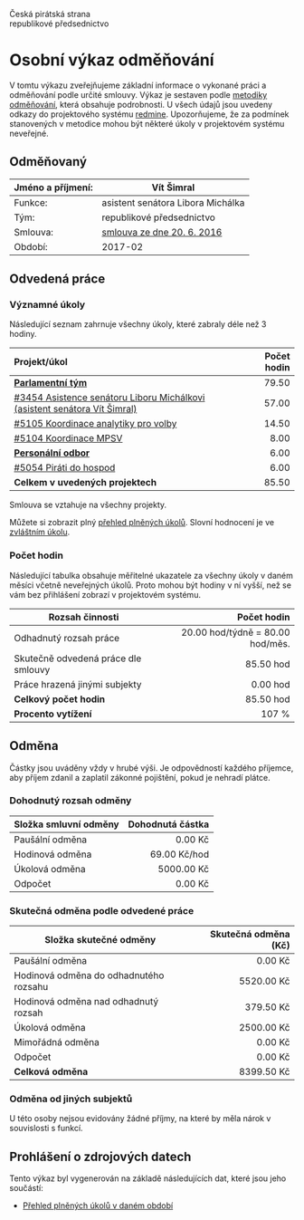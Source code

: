 Česká pirátská strana  
republikové předsednictvo

Osobní výkaz odměňování
=======================

V tomtu výkazu zveřejňujeme základní informace o vykonané práci a odměňování
podle určité smlouvy. Výkaz je sestaven podle [metodiky odměňování][metodika],
která obsahuje podrobnosti. U všech údajů jsou uvedeny odkazy do projektového
systému [redmine](https://redmine.pirati.cz). Upozorňujeme, že za podmínek
stanovených v metodice mohou být některé úkoly v projektovém systému neveřejné.

Odměňovaný
----------

Jméno a příjmení:                      | Vít Šimral
-----------------------                | --------------------
Funkce:                                | asistent senátora Libora Michálka
Tým:                                   | republikové předsednictvo
Smlouva:                               | [smlouva ze dne 20. 6. 2016][smlouva]
Období:                                | 2017-02


Odvedená práce
--------------

### Významné úkoly

Následující seznam zahrnuje všechny úkoly, které zabraly déle než 3 hodiny.

| Projekt/úkol                                                                       |   Počet hodin |
|:-----------------------------------------------------------------------------------|--------------:|
| **[Parlamentní tým][p16]**                                                         |         79.50 |
| [#3454 Asistence senátoru Liboru Michálkovi (asistent senátora Vít Šimral)][t3454] |         57.00 |
| [#5105 Koordinace analytiky pro volby][t5105]                                      |         14.50 |
| [#5104 Koordinace MPSV][t5104]                                                     |          8.00 |
| **[Personální odbor][p23]**                                                        |          6.00 |
| [#5054 Piráti do hospod][t5054]                                                    |          6.00 |
| **Celkem v uvedených projektech**                                                  |         85.50 |

Smlouva se vztahuje na všechny projekty. 

Můžete si zobrazit plný [přehled plněných úkolů][tasklist].
Slovní hodnocení je ve [zvláštním úkolu][hodnoceni].


### Počet hodin

Následující tabulka obsahuje měřitelné ukazatele za všechny úkoly v daném měsíci
včetně neveřejných úkolů. Proto mohou být hodiny v ní vyšší, než se vám bez
přihlášení zobrazí v projektovém systému.

Rozsah činnosti                        | Počet hodin
--------------                         | ----------:
Odhadnutý rozsah práce                 |  20.00 hod/týdně =  80.00 hod/měs.
Skutečně odvedená práce dle smlouvy    |  85.50 hod
Práce hrazená jinými subjekty          |   0.00 hod
**Celkový počet hodin**                |  85.50 hod
**Procento vytížení**                  |  107 %

Odměna
------

Částky jsou uváděny vždy v hrubé výši. Je odpovědností každého příjemce, aby
příjem zdanil a zaplatil zákonné pojištění, pokud je nehradí plátce.

### Dohodnutý rozsah odměny

Složka smluvní odměny                  | Dohodnutá částka
----------------                       | ------------------:
Paušální odměna                        |     0.00 Kč
Hodinová odměna                        |    69.00 Kč/hod
Úkolová odměna                         |  5000.00 Kč
Odpočet                                |     0.00 Kč

### Skutečná odměna podle odvedené práce

Složka skutečné odměny                 | Skutečná odměna (Kč)
---------------------                  | ---------------------:
Paušální odměna                        |     0.00 Kč
Hodinová odměna do odhadnutého rozsahu |  5520.00 Kč
Hodinová odměna nad odhadnutý rozsah   |   379.50 Kč
Úkolová odměna                         |  2500.00 Kč
Mimořádná odměna                       |     0.00 Kč
Odpočet                                |     0.00 Kč
**Celková odměna**                     |  8399.50 Kč


### Odměna od jiných subjektů

U této osoby nejsou evidovány žádné příjmy, na které by měla nárok v souvislosti s funkcí.


Prohlášení o zdrojových datech
------------------------------

Tento výkaz byl vygenerován na základě následujících dat, které jsou jeho součástí:

* [Přehled plněných úkolů v daném období](user_report.csv)

[hodnoceni]: https://redmine.pirati.cz/issues/3454
[metodika]: https://redmine.pirati.cz/projects/po/wiki/Odmenovani


[p16]: https://redmine.pirati.cz/time_entries?c[]=project&c[]=user&c[]=activity&c[]=issue&c[]=hours&c[]=cf_16&c[]=spent_on&f[]=spent_on&f[]=user_id&f[]=&op[spent_on]=><&op[user_id]==&utf8=%E2%9C%93&v[spent_on][]=2017-02-01&v[spent_on][]=2017-02-28&v[user_id][]=1&v[user_id][]=6&v[user_id][]=4&f[]=project_id&op[project_id]==&v[project_id][]=16

[t3454]: https://redmine.pirati.cz/issues/3454/time_entries?c[]=project&c[]=user&c[]=activity&c[]=issue&c[]=hours&c[]=cf_16&c[]=spent_on&f[]=spent_on&f[]=user_id&f[]=&op[spent_on]=><&op[user_id]==&utf8=%E2%9C%93&v[spent_on][]=2017-02-01&v[spent_on][]=2017-02-28&v[user_id][]=1&v[user_id][]=6&v[user_id][]=4

[t5105]: https://redmine.pirati.cz/issues/5105/time_entries?c[]=project&c[]=user&c[]=activity&c[]=issue&c[]=hours&c[]=cf_16&c[]=spent_on&f[]=spent_on&f[]=user_id&f[]=&op[spent_on]=><&op[user_id]==&utf8=%E2%9C%93&v[spent_on][]=2017-02-01&v[spent_on][]=2017-02-28&v[user_id][]=1&v[user_id][]=6&v[user_id][]=4

[t5104]: https://redmine.pirati.cz/issues/5104/time_entries?c[]=project&c[]=user&c[]=activity&c[]=issue&c[]=hours&c[]=cf_16&c[]=spent_on&f[]=spent_on&f[]=user_id&f[]=&op[spent_on]=><&op[user_id]==&utf8=%E2%9C%93&v[spent_on][]=2017-02-01&v[spent_on][]=2017-02-28&v[user_id][]=1&v[user_id][]=6&v[user_id][]=4

[p23]: https://redmine.pirati.cz/time_entries?c[]=project&c[]=user&c[]=activity&c[]=issue&c[]=hours&c[]=cf_16&c[]=spent_on&f[]=spent_on&f[]=user_id&f[]=&op[spent_on]=><&op[user_id]==&utf8=%E2%9C%93&v[spent_on][]=2017-02-01&v[spent_on][]=2017-02-28&v[user_id][]=1&v[user_id][]=6&v[user_id][]=4&f[]=project_id&op[project_id]==&v[project_id][]=23

[t5054]: https://redmine.pirati.cz/issues/5054/time_entries?c[]=project&c[]=user&c[]=activity&c[]=issue&c[]=hours&c[]=cf_16&c[]=spent_on&f[]=spent_on&f[]=user_id&f[]=&op[spent_on]=><&op[user_id]==&utf8=%E2%9C%93&v[spent_on][]=2017-02-01&v[spent_on][]=2017-02-28&v[user_id][]=1&v[user_id][]=6&v[user_id][]=4



[tasklist]: https://redmine.pirati.cz/time_entries?c[]=project&c[]=user&c[]=activity&c[]=issue&c[]=hours&c[]=cf_16&c[]=spent_on&f[]=spent_on&f[]=user_id&f[]=&op[spent_on]=><&op[user_id]==&utf8=%E2%9C%93&v[spent_on][]=2017-02-01&v[spent_on][]=2017-02-28&v[user_id][]=164

[smlouva]: https://smlouvy.pirati.cz/smlouvy/2016/06/20/asistsenatmichalek/
